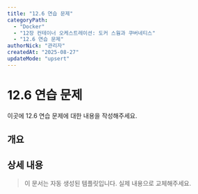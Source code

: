 ```yaml
---
title: "12.6 연습 문제"
categoryPath:
  - "Docker"
  - "12장 컨테이너 오케스트레이션: 도커 스웜과 쿠버네티스"
  - "12.6 연습 문제"
authorNick: "관리자"
createdAt: "2025-08-27"
updateMode: "upsert"
---
```


# 12.6 연습 문제

이곳에 12.6 연습 문제에 대한 내용을 작성해주세요.

## 개요

<!-- 내용을 작성해주세요 -->

## 상세 내용

<!-- 내용을 작성해주세요 -->

> 이 문서는 자동 생성된 템플릿입니다. 실제 내용으로 교체해주세요.

